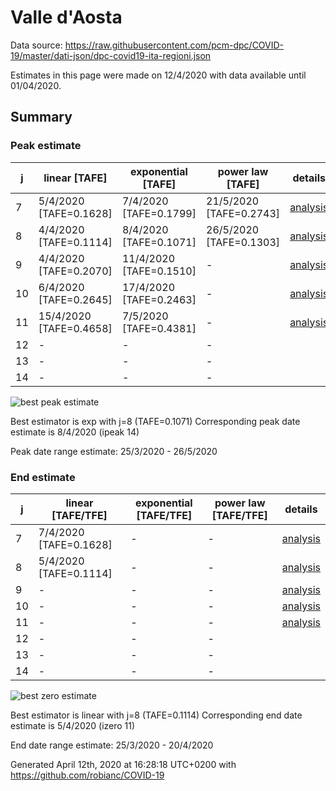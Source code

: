 # Valle d'Aosta


Data source: https://raw.githubusercontent.com/pcm-dpc/COVID-19/master/dati-json/dpc-covid19-ita-regioni.json

Estimates in this page were made on 12/4/2020 with data available until 01/04/2020.


## Summary 

### Peak estimate 
|j|linear [TAFE]|exponential [TAFE]|power law [TAFE]|details|
|---|----|-----------|---------|-------|
|7|5/4/2020 [TAFE=0.1628]|7/4/2020 [TAFE=0.1799]|21/5/2020 [TAFE=0.2743]|[analysis](COVID-19_valle_d'aosta_j7_2020-04-01.md)|
|8|4/4/2020 [TAFE=0.1114]|8/4/2020 [TAFE=0.1071]|26/5/2020 [TAFE=0.1303]|[analysis](COVID-19_valle_d'aosta_j8_2020-04-01.md)|
|9|4/4/2020 [TAFE=0.2070]|11/4/2020 [TAFE=0.1510]|-|[analysis](COVID-19_valle_d'aosta_j9_2020-04-01.md)|
|10|6/4/2020 [TAFE=0.2645]|17/4/2020 [TAFE=0.2463]|-|[analysis](COVID-19_valle_d'aosta_j10_2020-04-01.md)|
|11|15/4/2020 [TAFE=0.4658]|7/5/2020 [TAFE=0.4381]|-|[analysis](COVID-19_valle_d'aosta_j11_2020-04-01.md)|
|12|-|-|-||
|13|-|-|-||
|14|-|-|-||

![best peak estimate](COVID-19_valle_d'aosta_j8_2020-04-01.png)

Best estimator is exp with j=8 (TAFE=0.1071)
Corresponding peak date estimate is 8/4/2020 (ipeak 14)


Peak date range estimate: 25/3/2020 - 26/5/2020

### End estimate 
|j|linear [TAFE/TFE]|exponential [TAFE/TFE]|power law [TAFE/TFE]|details|
|---|----|-----------|---------|-------|
|7|7/4/2020 [TAFE=0.1628]|-|-|[analysis](COVID-19_valle_d'aosta_j7_2020-04-01.md)|
|8|5/4/2020 [TAFE=0.1114]|-|-|[analysis](COVID-19_valle_d'aosta_j8_2020-04-01.md)|
|9|-|-|-|[analysis](COVID-19_valle_d'aosta_j9_2020-04-01.md)|
|10|-|-|-|[analysis](COVID-19_valle_d'aosta_j10_2020-04-01.md)|
|11|-|-|-|[analysis](COVID-19_valle_d'aosta_j11_2020-04-01.md)|
|12|-|-|-||
|13|-|-|-||
|14|-|-|-||

![best zero estimate](COVID-19_valle_d'aosta_j8_2020-04-01.png)

Best estimator is linear with j=8 (TAFE=0.1114)
Corresponding end date estimate is 5/4/2020 (izero 11)


End date range estimate: 25/3/2020 - 20/4/2020

Generated April 12th, 2020 at 16:28:18 UTC+0200 with https://github.com/robianc/COVID-19
